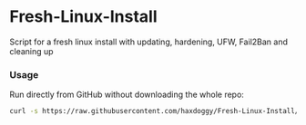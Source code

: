 # Fresh-Linux-Install
Script for a fresh linux install with updating, hardening, UFW, Fail2Ban and cleaning up

### Usage

Run directly from GitHub without downloading the whole repo:

```bash
curl -s https://raw.githubusercontent.com/haxdoggy/Fresh-Linux-Install/main/update.sh | bash
